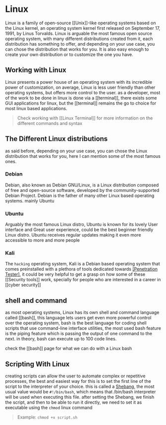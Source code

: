 # Linux
Linux is a family of open-source [[Unix]]-like operating systems based on the Linux kernel, an operating system kernel first released on September 17, 1991, by Linus Torvalds.
Linux is arguable the most famous open source operating system, with many different distributions created from it, each distribution has something to offer, and depending on your use case, you can chose the distribution that works for you.
It is also easy enough to create your own distribution or to customize the one you have.
## Working with Linux
Linux presents a power house of an operating system with its incredible power of customization, on average, Linux is less user friendly than other operating systems, but offers more control to the user. 
as a developer, most of the work to be done in linux is done via a [[terminal]], there exists some GUI applications for linux, but the [[terminal]] remains the go to choice for most linux based applications.
> Check working with [[Linux Terminal]] for more information on the different commands and syntax

## The Different Linux distributions
as said before, depending on your use case, you can chose the Linux distribution that works for you, here I can mention some of the most famous ones.
### Debian
Debian, also known as Debian GNU/Linux, is a Linux distribution composed of free and open-source software, developed by the community-supported Debian Project. Debian is the father of many other Linux based operating systems. mainly Ubuntu
### Ubuntu
Arguably the most famous Linux distro, Ubuntu is known for its lovely User interface and Great user experience, could be the best beginner friendly Linux distro.
Ubuntu receives regular updates making it even more accessible to more and more people
### Kali
The ``hacking`` operating system, Kali is a Debian based operating system that comes preinstalled with a plethora of tools dedicated towards [[Penetration Tester]](ing), it could be very helpful to get a grasp on how some of these [[Security tools]] work, specially for people who are interested in a career in [[cyber security]] 

## shell and command
as most operating systems, Linux has its own shell and command language called [[bash]], this language lets users get even more powerful control over the operating system, bash is the best language for coding shell scripts that use command-line interface utilities, the most used bash feature is the piping feature which is passing the output of one command to the next. in theory, bash can execute up to 100 code lines.

check the [[bash]] page for what we can do with a Linux bash

## Scripting With Linux
creating scripts can allow the user to automate complex or repetitive processes, the best and easiest way for this is to set the first line of the script to the interpreter of your choice.
this is called a [Shebang](https://bash.cyberciti.biz/guide/Shebang), the most usual value would be `#!/bin/bash`, which means that /bin/bash interpreter will be used when executing this file.
after setting the Shebang, we finish the script, and then to be able to run it directly, we need to set it as executable using the `chmod` linux command
> Example: `chmod +x script.sh`

